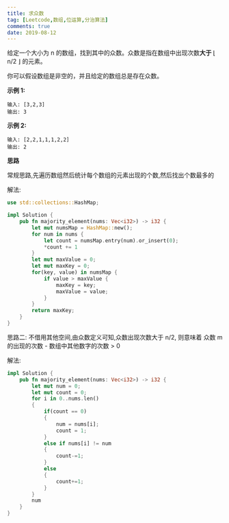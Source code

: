 ```yaml
---
title: 求众数
tag: [Leetcode,数组,位运算,分治算法]
comments: true
date: 2019-08-12
---
```




给定一个大小为 n 的数组，找到其中的众数。众数是指在数组中出现次数**大于** ⌊ n/2 ⌋ 的元素。

你可以假设数组是非空的，并且给定的数组总是存在众数。

**示例 1:**

```
输入: [3,2,3]
输出: 3
```

**示例 2:**

```
输入: [2,2,1,1,1,2,2]
输出: 2
```

**思路**

常规思路,先遍历数组然后统计每个数组的元素出现的个数,然后找出个数最多的

解法:

```rust
use std::collections::HashMap;

impl Solution {
    pub fn majority_element(nums: Vec<i32>) -> i32 {
        let mut numsMap = HashMap::new();
        for num in nums {
            let count = numsMap.entry(num).or_insert(0);
            *count += 1
        }
        let mut maxValue = 0;
        let mut maxKey = 0;
        for(key, value) in numsMap {
            if value > maxValue {
                maxKey = key;
                maxValue = value;
            }
        }
        return maxKey;
    }
}
```

思路二: 不借用其他空间,由众数定义可知,众数出现次数大于 n/2, 则意味着 众数 m 的出现的次数 - 数组中其他数字的次数 > 0

解法:

```rust
impl Solution {
    pub fn majority_element(nums: Vec<i32>) -> i32 {
        let mut num = 0;
        let mut count = 0;
        for i in 0..nums.len()
        {
            if(count == 0)
            {
                num = nums[i];
                count = 1;
            }
            else if nums[i] != num
            {
                count-=1;
            }
            else
            {
                count+=1;
            }
        }
        num
    }
}
```

